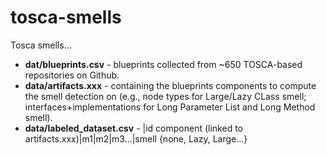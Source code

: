 # tosca-smells
Tosca smells...

- **dat/blueprints.csv** - blueprints collected from ~650 TOSCA-based repositories on Github.
- **data/artifacts.xxx** - containing the blueprints components to compute the smell detection on (e.g., node types for Large/Lazy CLass smell; interfaces+implementations for Long Parameter List and Long Method smell).
- **data/labeled_dataset.csv** - |id component (linked to artifacts.xxx)|m1|m2|m3...|smell {none, Lazy, Large...}
